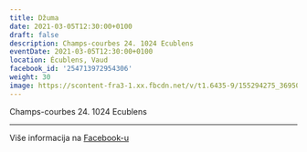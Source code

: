 ```yaml
---
title: Džuma
date: 2021-03-05T12:30:00+0100
draft: false
description: Champs-courbes 24. 1024 Ecublens
eventDate: 2021-03-05T12:30:00+0100
location: Écublens, Vaud
facebook_id: '254713972954306'
weight: 30
image: https://scontent-fra3-1.xx.fbcdn.net/v/t1.6435-9/155294275_3695079563921169_4909597834044538694_n.jpg?_nc_cat=101&ccb=1-7&_nc_sid=9e60e4&_nc_ohc=zN3HDZi40PoQ7kNvwFNBlTe&_nc_oc=AdmdSABNgRPa8D4bOdusb8DcYyjo06JfHvJ0FSf-9LKDi8KytF6e5K4pnJ90hXPA7Bw&_nc_zt=23&_nc_ht=scontent-fra3-1.xx&edm=ABTKTjYEAAAA&_nc_gid=YDGfvPjxu4HGTseiI30gPA&oh=00_AfVE_clV-oHiOS969Cug83c9HgV-K5Cnz_2XVP95qc5WaQ&oe=68CB5DDB
---
```


Champs-courbes 24. 1024 Ecublens

---

Više informacija na [Facebook-u](https://facebook.com/events/254713972954306)
